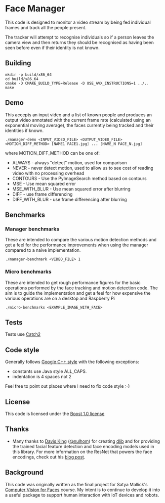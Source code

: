 # Face Manager

This code is designed to monitor a video stream by being fed individual frames and track all the people present.

The tracker will attempt to recognise individuals so if a person leaves the camera view and then returns
they should be recognised as having been seen before even if their identity is not
known.

## Building

    mkdir -p build/x86_64
    cd build/x86_64
    cmake -D CMAKE_BUILD_TYPE=Release -D USE_AVX_INSTRUCTIONS=1 ../..
    make

## Demo
This accepts an input video and a list of known people and produces an output video
annotated with the current frame rate (calculated using an exponential moving average),
the faces currently being tracked and their identities if known.

    ./manager-demo <INPUT_VIDEO_FILE> <OUTPUT_VIDEO_FILE> <MOTION_DIFF_METHOD> [NAME1 FACE1.jpg] ... [NAME_N FACE_N.jpg]

where MOTION_DIFF_METHOD can be one of:
* ALWAYS - always "detect" motion, used for comparison
* NEVER - never detect motion, used to allow us to see cost of reading video with no processing overhead
* CONTOURS - Use the PyImageSearch method based on contours
* MSE - Use mean squared error
* MSE_WITH_BLUR - Use mean squared error after blurring
* DIFF - use frame differencing
* DIFF_WITH_BLUR - use frame differencing after blurring

## Benchmarks

### Manager benchmarks
These are intended to compare the various motion detection methods and get a feel for the
performance improvements when using the manager compared to a naive implementation.

    ./manager-benchmark <VIDEO_FILE> 1

### Micro benchmarks
These are intended to get rough performance figures for the basic operations performed
by the face tracking and motion detection code. The aim is to guide the implementation and
get a feel for how expensive the various operations are on a desktop and Raspberry Pi

    ./micro-benchmarks <EXAMPLE_IMAGE_WITH_FACE>

## Tests
Tests use [Catch2](https://github.com/catchorg/Catch2)

## Code style
Generally follows [Google C++ style](https://google.github.io/styleguide/cppguide.html) with the following exceptions:
* constants use Java style ALL_CAPS.
* indentation is 4 spaces not 2

Feel free to point out places where I need to fix code style :-) 

## License
This code is licensed under the [Boost 1.0 license](http://www.boost.org/users/license.html)

## Thanks
* Many thanks to [Davis King](https://github.com/davisking) ([@nulhom](https://twitter.com/nulhom)) for creating [dlib](http://dlib.net/) and for providing the trained facial feature detection and face encoding models used in this library. For more information on the ResNet that powers the face encodings, check out his [blog post](http://blog.dlib.net/2017/02/high-quality-face-recognition-with-deep.html).

## Background
This code was originally written as the final project for Satya Mallick's [Computer Vision for Faces](https://courses.learnopencv.com/p/computer-vision-for-faces) course. My intent is to continue to develop it into a useful package to support human interaction with IoT devices and robots.